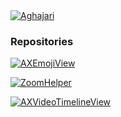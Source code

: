 <a href="https://github.com/Aghajari">
  <img align="center" src="https://github-readme-stats.vercel.app/api?username=Aghajari&show_icons=true&line_height=27&count_private=false&title_color=82ADD9&text_color=c9cacc&icon_color=82ADD9&bg_color=30,1E2632,232D3A&hide=contribs,prs" alt="Aghajari" />
</a>

### Repositories

<a href="https://github.com/Aghajari/AXEmojiView"><img align="center" src="https://github-readme-stats.vercel.app/api/pin?username=aghajari&repo=AXEmojiView" alt="AXEmojiView" /></a>

<a href="https://github.com/Aghajari/ZoomHelper"><img align="center" src="https://github-readme-stats.vercel.app/api/pin?username=aghajari&repo=ZoomHelper" alt="ZoomHelper" /></a>

<a href="https://github.com/Aghajari/AXVideoTimelineView"><img align="center" src="https://github-readme-stats.vercel.app/api/pin?username=aghajari&repo=AXVideoTimelineView" alt="AXVideoTimelineView" /></a>

<!--
|Name|Description|
| ------------------------------------------------------------ | ------------------------------------------------------------ |
| [AXEmojiView](https://github.com/Aghajari/AXEmojiView)           |<a href="https://github.com/Aghajari/AXEmojiView"><img align="center" src="https://github-readme-stats.vercel.app/api/pin?username=aghajari&repo=AXEmojiView" alt="AXEmojiView" /></a>|
| [ZoomHelper](https://github.com/Aghajari/ZoomHelper)           |<a href="https://github.com/Aghajari/ZoomHelper"><img align="center" src="https://github-readme-stats.vercel.app/api/pin?username=aghajari&repo=ZoomHelper" alt="ZoomHelper" /></a>|
| [AXVideoTimelineView](https://github.com/Aghajari/AXVideoTimelineView)           |<a href="https://github.com/Aghajari/AXVideoTimelineView"><img align="center" src="https://github-readme-stats.vercel.app/api/pin?username=aghajari&repo=AXVideoTimelineView" alt="AXVideoTimelineView" /></a>|
-->

<!--
- 🔭 I’m currently working on ...
- 🌱 I’m currently learning ...
- 👯 I’m looking to collaborate on ...
- 🤔 I’m looking for help with ...
- 💬 Ask me about ...
- 📫 How to reach me: ...
- 😄 Pronouns: ...
- ⚡ Fun fact: ...
-->
